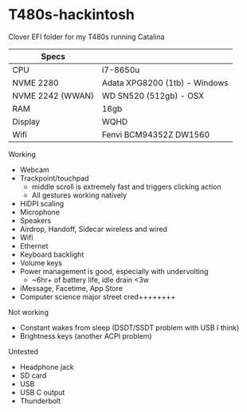 # T480s-hackintosh
Clover EFI folder for my T480s running Catalina



| Specs ||
|--|--|
| CPU | i7-8650u |
| NVME 2280 | Adata XPG8200 (1tb) - Windows|
| NVME 2242 (WWAN) | WD SN520 (512gb) - OSX|
| RAM | 16gb |
| Display | WQHD |
| Wifi | Fenvi BCM94352Z DW1560 |

Working
 - Webcam 
 - Trackpoint/touchpad 
	 - middle scroll is extremely fast and triggers clicking action
	 - All gestures working natively
 - HiDPI scaling
 - Microphone
 - Speakers 
 - Airdrop, Handoff, Sidecar wireless and wired
 - Wifi
 - Ethernet
 - Keyboard backlight
 - Volume keys
 - Power management is good, especially with undervolting
	 - ~6hr+ of battery life, idle drain <3w
 - iMessage, Facetime, App Store
 - Computer science major street cred++++++++

Not working
 - Constant wakes from sleep (DSDT/SSDT problem with USB I think)
 - Brightness keys (another ACPI problem)

Untested
 - Headphone jack
 - SD card
 - USB
 - USB C output
 - Thunderbolt
